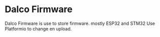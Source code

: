 # Dalco Firmware
Dalco Firmware is use to store firmware. mostly ESP32 and STM32
Use Platformio to change en upload.


